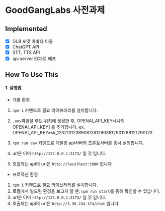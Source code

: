 # GoodGangLabs 사전과제

## Implemented

- [x] GLB 포맷 아바타 이용
- [x] ChatGPT API
- [x] STT, TTS API
- [x] api server EC2로 배포

## How To Use This

#### 1. 실행법
- 개발 환경
1. ```npm i``` 커맨드로 필요 라이브러리를 설치합니다.
2. ```.env```파일을 루트 위치에 생성한 후, OPENAI_API_KEY=[나의 OPENAI_API_KEY] 를 추가합니다.
    ex. OPENAI_API_KEY=sk_123213123890812812903812901298121290123

3. ```npm run dev``` 커맨드로 개발용 api서버와 프론트서버를 동시 실행합니다.
4. url은 아마 ```http://127.0.0.1:5173/``` 일 것 입니다.
5. 호출되는 api의 url은 ```http://localhost:5000``` 입니다

- 프로덕션 환경
1. ```npm i``` 커맨드로 필요 라이브러리를 설치합니다.
2. 로컬에서 빌드된 환경을 보고자 할 땐, ```npm run start```를 통해 확인할 수 있습니다.
3. url은 아마 ```http://127.0.0.1:4173/``` 일 것 입니다.
4. 호출되는 api의 url은 ```http://3.36.234.174/chat``` 입니다

